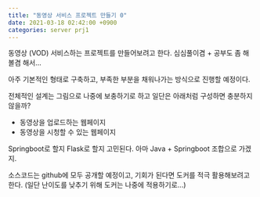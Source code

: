 ```yaml
---
title: "동영상 서비스 프로젝트 만들기 0"
date: 2021-03-18 02:42:00 +0900
categories: server prj1
---
```


동영상 (VOD) 서비스하는 프로젝트를 만들어보려고 한다.
심심풀이겸 + 공부도 좀 해볼겸 해서...

아주 기본적인 형태로 구축하고, 부족한 부분을 채워나가는 방식으로 진행할 예정이다.

전체적인 설계는 그림으로 나중에 보충하기로 하고
일단은 아래처럼 구성하면 충분하지 않을까?

- 동영상을 업로드하는 웹페이지
- 동영상을 시청할 수 있는 웹페이지

Springboot로 할지 Flask로 할지 고민된다. 아마 Java + Springboot 조합으로 가겠지.

소스코드는 github에 모두 공개할 예정이고, 기회가 된다면 도커를 적극 활용해보려고 한다.
(일단 난이도를 낮추기 위해 도커는 나중에 적용하기로...)


